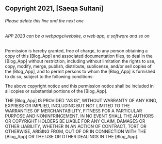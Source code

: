 ## Copyright 2021, [Saeqa Sultani]

###### Please delete this line and the next one
###### APP 2023 can be a webpage/website, a web app, a software and so on

Permission is hereby granted, free of charge, to any person obtaining a copy of this [Blog_App] and associated documentation files, to deal in the [Blog_App] without restriction, including without limitation the rights to use, copy, modify, merge, publish, distribute, sublicense, and/or sell copies of the [Blog_App], and to permit persons to whom the [Blog_App] is furnished to do so, subject to the following conditions:

The above copyright notice and this permission notice shall be included in all copies or substantial portions of the [Blog_App].

THE [Blog_App] IS PROVIDED "AS IS", WITHOUT WARRANTY OF ANY KIND, EXPRESS OR IMPLIED, INCLUDING BUT NOT LIMITED TO THE WARRANTIES OF MERCHANTABILITY, FITNESS FOR A PARTICULAR PURPOSE AND NONINFRINGEMENT. IN NO EVENT SHALL THE AUTHORS OR COPYRIGHT HOLDERS BE LIABLE FOR ANY CLAIM, DAMAGES OR OTHER LIABILITY, WHETHER IN AN ACTION OF CONTRACT, TORT OR OTHERWISE, ARISING FROM, OUT OF OR IN CONNECTION WITH THE [Blog_App] OR THE USE OR OTHER DEALINGS IN THE [Blog_App].
